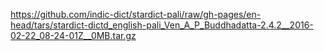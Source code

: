 https://github.com/indic-dict/stardict-pali/raw/gh-pages/en-head/tars/stardict-dictd_english-pali_Ven_A_P_Buddhadatta-2.4.2__2016-02-22_08-24-01Z__0MB.tar.gz
